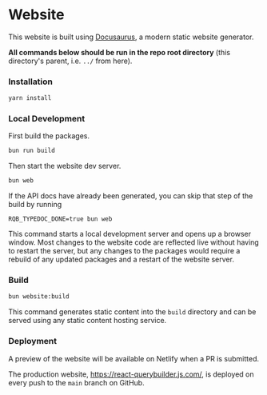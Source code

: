 # Website

This website is built using [Docusaurus](https://docusaurus.io/), a modern static website generator.

**All commands below should be run in the repo root directory** (this directory's parent, i.e. `../` from here).

### Installation

```sh
yarn install
```

### Local Development

First build the packages.

```sh
bun run build
```

Then start the website dev server.

```sh
bun web
```

If the API docs have already been generated, you can skip that step of the build by running

```
RQB_TYPEDOC_DONE=true bun web
```

This command starts a local development server and opens up a browser window. Most changes to the website code are reflected live without having to restart the server, but any changes to the packages would require a rebuild of any updated packages and a restart of the website server.

### Build

```sh
bun website:build
```

This command generates static content into the `build` directory and can be served using any static content hosting service.

### Deployment

A preview of the website will be available on Netlify when a PR is submitted.

The production website, https://react-querybuilder.js.com/, is deployed on every push to the `main` branch on GitHub.
